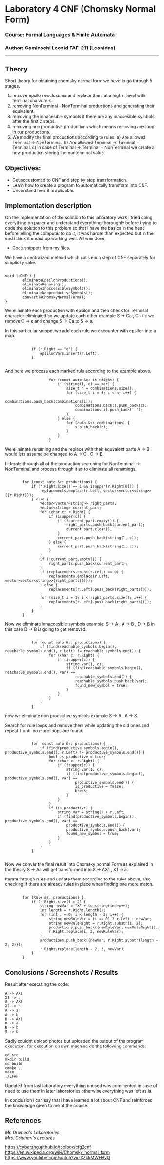 # Laboratory 4 CNF (Chomsky Normal Form)

### Course: Formal Languages & Finite Automata
### Author: Caminschi Leonid FAF-211 (Leonidas)

----

## Theory
Short theory for obtaining chomsky normal form we have to go through 5 stages.
1) remove epsilon enclosures and replace them at a higher level with terminal characters.
2) removing NonTerminal - NonTerminal productions and generating their equivalent.
3) removing the innacesible symbols if there are any inaccesible symbols after the first 2 steps.
4) removing non productive productions which means removing any loop in our productions.
5) We modify the final productions according to rules:
    a) Are allowed Terminal -> NonTerminal.
    b) Are allowed Terminal -> Terminal + Terminal.
    c) in case of Terminal -> Terminal + NonTerminal we create a new production storing the nonterminal value.


## Objectives:

* Get accustomed to CNF and step by step transformation.
* Learn how to create a program to automatically transform into CNF.
* Understand how it is aplicable.

## Implementation description

On the implementation of the solution to this laboratory work i tried doing everything on paper and understand
everything thoroughly before trying to code the solution to this problem so that i have the basics in the head
before telling the computer to do it, it was harder than expected but in the end i think it ended up working well.
All was done.

* Code snippets from my files.

We have a centralized method which calls each step of CNF separately for simplicity sake.

```

void toCNF() {
        eliminateEpsilonProductions();
        eliminateRenaming();
        eliminateInaccessibleSymbols();
        eliminateNonproductiveSymbols();
        convertToChomskyNormalForm();
}

```

We eliminate each production with epsilon and then check for Terminal character eliminated 
so we update each other 
example S -> Ca , C -> ε
we remove C -> ε and change S -> Ca to S -> a.

In this particular snippet we add each rule we encounter with epsilon into a map.

```

            if (r.Right == "ε") {
                epsilonVars.insert(r.Left);
            }
            
```

And here we process each marked rule according to the example above.

```
                    for (const auto &c: it->Right) {
                        if (string(1, c) == var) {
                            size_t n = combinations.size();
                            for (size_t i = 0; i < n; i++) {
                                combinations.push_back(combinations[i]);
                                combinations.back().push_back(c);
                                combinations[i].push_back(' ');
                            }
                        } else {
                            for (auto &s: combinations) {
                                s.push_back(c);
                            }
                        }
                    }

```

We eliminate renaming and the replace with their equvalent parts
A -> B would lets assume be changed to A -> C , C -> B.

I itterate through all of the production searching for NonTerminal -> NonTerminal and
process through it as to eliminate all renamings.

```

        for (const auto &r: productions) {
            if (r.Right.size() == 1 && isupper(r.Right[0])) {
                replacements.emplace(r.Left, vector<vector<string>>{{r.Right}});
            } else {
                vector<vector<string>> right_parts;
                vector<string> current_part;
                for (char c: r.Right) {
                    if (isupper(c)) {
                        if (!current_part.empty()) {
                            right_parts.push_back(current_part);
                            current_part.clear();
                        }
                        current_part.push_back(string(1, c));
                    } else {
                        current_part.push_back(string(1, c));
                    }
                }
                if (!current_part.empty()) {
                    right_parts.push_back(current_part);
                }
                if (replacements.count(r.Left) == 0) {
                    replacements.emplace(r.Left, vector<vector<string>>{right_parts[0]});
                } else {
                    replacements[r.Left].push_back(right_parts[0]);
                }
                for (size_t i = 1; i < right_parts.size(); i++) {
                    replacements[r.Left].push_back(right_parts[i]);
                }
            }
        }

```

Now we eliminate innaccesible symbols example:
S -> A , A -> B , D -> B
in this case D -> B is going to get removed.

```

            for (const auto &r: productions) {
                if (find(reachable_symbols.begin(), reachable_symbols.end(), r.Left) != reachable_symbols.end()) {
                    for (char c: r.Right) {
                        if (isupper(c)) {
                            string var(1, c);
                            if (find(reachable_symbols.begin(), reachable_symbols.end(), var) ==
                                reachable_symbols.end()) {
                                reachable_symbols.push_back(var);
                                found_new_symbol = true;
                            }
                        }
                    }
                }
            }

```

now we eliminate non productive symbols
example S -> A , A -> S.

Search for rule loops and remove them while updating the old ones and repeat it 
until no more loops are found.

```

            for (const auto &r: productions) {
                if (find(productive_symbols.begin(), productive_symbols.end(), r.Left) != productive_symbols.end()) {
                    bool is_productive = true;
                    for (char c: r.Right) {
                        if (isupper(c)) {
                            string var(1, c);
                            if (find(productive_symbols.begin(), productive_symbols.end(), var) ==
                                productive_symbols.end()) {
                                is_productive = false;
                                break;
                            }
                        }
                    }
                    if (is_productive) {
                        string var = string() + r.Left;
                        if (find(productive_symbols.begin(), productive_symbols.end(), var) ==
                            productive_symbols.end()) {
                            productive_symbols.push_back(var);
                            found_new_symbol = true;
                        }
                    }
                }
            }
            
```

Now we conver the final result into Chomsky normal Form as explained in the theory
S -> Aa will get transformed into S -> AX1 , X1 -> a.

Iterate through rules and update them according to the rules above,
also checking if there are already rules in place when finding one more match.

```

        for (Rule &r: productions) {
            if (r.Right.size() > 2) {
                string newVar = "X" + to_string(index++);
                int length = r.Right.length();
                for (int i = 0; i < length - 2; i++) {
                    string newRuleVar = (i == 0) ? r.Left : newVar;
                    string newRuleRight = r.Right.substr(i, 2);
                    productions.push_back({newRuleVar, newRuleRight});
                    r.Right.replace(i, 2, newRuleVar);
                }
                productions.push_back({newVar, r.Right.substr(length - 2, 2)});
                r.Right.replace(length - 2, 2, newVar);
            }
        }

```

## Conclusions / Screenshots / Results

Result after executing the code:

```
A -> AX1
X1 -> a
A -> AX2
X2 -> b
A -> a
A -> b
B -> AX1
B -> a
B -> b
S -> b
```

Sadly couldnt upload photos but uploaded the output of the program execution.
for execution on own machine do the following commands:<br />

```
cd src
mkdir build
cd build
cmake ..
make
./LFAF
```

Updated from last laboratory everything unused was commented in case of need to use them in
later laboratories otherwise everything was left as is.

In conclusion i can say that i have learned a lot about CNF and reinforced the knowledge
given to me at the course.

## References

*Mr. Drumea's Laboratories*<br />
*Mrs. Cojuhari's Lectures*

https://cyberzhg.github.io/toolbox/cfg2cnf
https://en.wikipedia.org/wiki/Chomsky_normal_form
https://www.youtube.com/watch?v=-SZkkMWHBvQ
